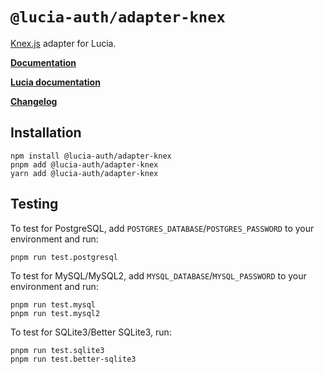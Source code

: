 # `@lucia-auth/adapter-knex`

[Knex.js](https://knexjs.org/) adapter for Lucia.

**[Documentation]()**

**[Lucia documentation](https://v3.lucia-auth.com)**

**[Changelog](https://github.com/shig07770/lucia/tree/adapter-knex/packages/adapter-knex)**

## Installation

```
npm install @lucia-auth/adapter-knex
pnpm add @lucia-auth/adapter-knex
yarn add @lucia-auth/adapter-knex
```

## Testing

To test for PostgreSQL, add `POSTGRES_DATABASE`/`POSTGRES_PASSWORD` to your environment and run:

```
pnpm run test.postgresql
```

To test for MySQL/MySQL2, add `MYSQL_DATABASE`/`MYSQL_PASSWORD` to your environment and run:

```
pnpm run test.mysql
pnpm run test.mysql2
```

To test for SQLite3/Better SQLite3, run:

```
pnpm run test.sqlite3
pnpm run test.better-sqlite3
```
